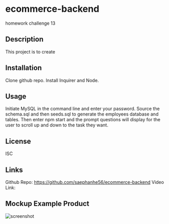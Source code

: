 # ecommerce-backend
homework challenge 13

## Description

This project is to create 

## Installation

Clone github repo. Install Inquirer and Node. 

## Usage

Initiate MySQL in the command line and enter your password. Source the schema.sql and then seeds.sql to generate the employees database and tables. Then enter npm start and the prompt questions will display for the user to scroll up and down to the task they want. 

## License
ISC

## Links

Github Repo: https://github.com/saephanhe56/ecommerce-backend
Video Link: 

## Mockup Example Product 
![screenshot]()
